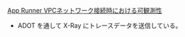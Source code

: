 
[App Runner VPCネットワーク接続時における可観測性](https://aws.amazon.com/jp/blogs/news/observability-for-aws-app-runner-vpc-networking/)

* ADOT を通して X-Ray にトレースデータを送信している。

